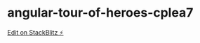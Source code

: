 # angular-tour-of-heroes-cplea7

[Edit on StackBlitz ⚡️](https://stackblitz.com/edit/angular-tour-of-heroes-cplea7)